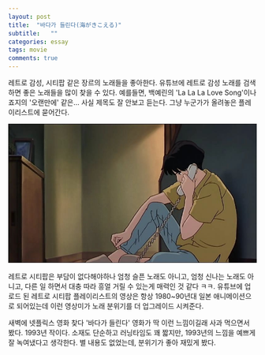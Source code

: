 ```yaml
---
layout: post
title:  "바다가 들린다(海がきこえる)"
subtitle:   ""
categories: essay
tags: movie
comments: true
---
```


레트로 감성, 시티팝 같은 장르의 노래들을 좋아한다. 유튜브에 레트로 감성 노래를 검색하면 좋은 노래들을 많이 찾을 수 있다. 예를들면, 백예린의 'La La La Love Song'이나 죠지의 '오랜만에' 같은... 사실 제목도 잘 안보고 듣는다. 그냥 누군가가 올려놓은 플레이리스트에 묻어간다. 

![2020-03-05-bada](/assets/img/2020-03-05-bada.jpg)

레트로 시티팝은 부담이 없다해야하나 엄청 슬픈 노래도 아니고, 엄청 신나는 노래도 아니고, 다른 일 하면서 대충 따라 흥얼 거릴 수 있는게 매력인 것 같다 ㅋㅋ.  유튜브에 업로드 된 레트로 시티팝 플레이리스트의 영상은 항상 1980~90년대 일본 애니메이션으로 되어있는데 이런 영상미가 노래 분위기를 더 업그레이드 시켜준다.

새벽에 넷플릭스 영화 찾다 '바다가 들린다' 영화가 딱 이런 느낌이길래 사과 먹으면서 봤다. 1993년 작이다. 소재도 단순하고 러닝타임도 꽤 짧지만, 1993년의 느낌을 예쁘게 잘 녹여냈다고 생각한다. 별 내용도 없었는데, 분위기가 좋아 재밌게 봤다. 